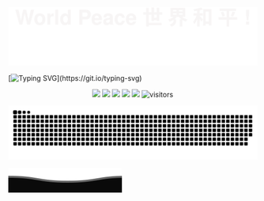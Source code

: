 ![](assets/Bottom_up.svg)

[![Typing SVG](https://readme-typing-svg.herokuapp.com?color=%2336BCF7&center=true&vCenter=true&width=600&lines=Come+and+see+🚀;+I+hope+for+world+peace+!)](https://git.io/typing-svg)

<p align="center">
    <a href="https://github.com/sosfei/sosfei"><img src="https://img.shields.io/badge/status-updating-brightgreen.svg"></a>
    <a href="https://github.com/java"><img src="https://img.shields.io/badge/Java-11-FF1493.svg"></a>
    <a href="https://github.com/sosfei/sosfei/graphs/contributors"><img src="https://img.shields.io/github/contributors/sosfei/sosfei?color=blue"></a>
    <a href="https://github.com/sosfei/sosfei/stargazers"><img src="https://img.shields.io/github/stars/sosfei/sosfei.svg?logo=github"></a>
    <a href="https://github.com/sosfei/sosfei/network/members"><img src="https://img.shields.io/github/forks/sosfei/sosfei.svg?color=blue&logo=github"></a>
    <img src="https://visitor-badge.laobi.icu/badge?page_id=sosfei/sosfei" alt="visitors"/>   
</p>

<picture>
  <source media="(prefers-color-scheme: dark)" srcset="https://raw.githubusercontent.com/sosfei/sosfei/output/github-contribution-grid-snake-dark.svg">
  <source media="(prefers-color-scheme: light)" srcset="https://raw.githubusercontent.com/sosfei/sosfei/output/github-contribution-grid-snake.svg">
  <img alt="github contribution grid snake animation" src="https://raw.githubusercontent.com/sosfei/sosfei/output/github-contribution-grid-snake.svg">
</picture>

![](assets/Bottom_down.svg)